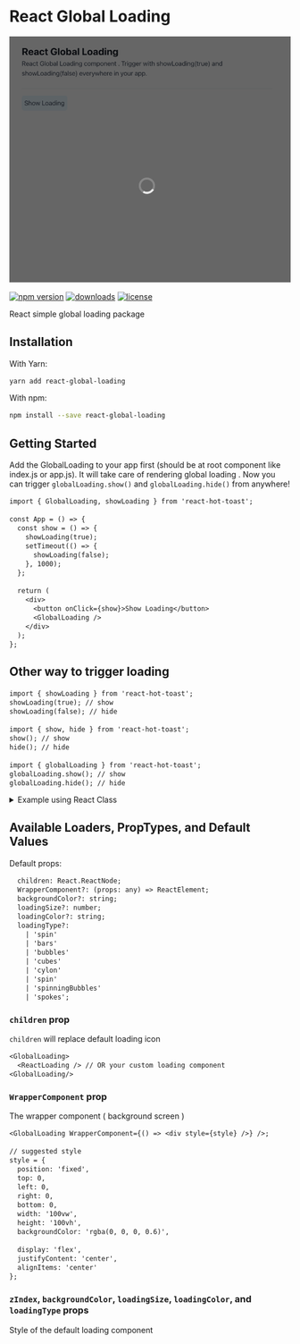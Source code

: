 # React Global Loading

[npm_url]: https://www.npmjs.org/package/react-global-loading

![Example](/assets/example.png)

[![npm version](https://badge.fury.io/js/react-spinners.svg)][npm_url]
[![downloads](https://img.shields.io/npm/dt/react-spinners.svg)][npm_url]
[![license](https://img.shields.io/npm/l/react-spinners.svg)][npm_url]

React simple global loading package

## Installation

With Yarn:

```bash
yarn add react-global-loading
```

With npm:

```bash
npm install --save react-global-loading
```

## Getting Started

Add the GlobalLoading to your app first (should be at root component like index.js or app.js). It will take care of rendering global loading . Now you can trigger `globalLoading.show()` and `globalLoading.hide()` from anywhere!

```tsx
import { GlobalLoading, showLoading } from 'react-hot-toast';

const App = () => {
  const show = () => {
    showLoading(true);
    setTimeout(() => {
      showLoading(false);
    }, 1000);
  };

  return (
    <div>
      <button onClick={show}>Show Loading</button>
      <GlobalLoading />
    </div>
  );
};
```

## Other way to trigger loading

```tsx
import { showLoading } from 'react-hot-toast';
showLoading(true); // show
showLoading(false); // hide

import { show, hide } from 'react-hot-toast';
show(); // show
hide(); // hide

import { globalLoading } from 'react-hot-toast';
globalLoading.show(); // show
globalLoading.hide(); // hide
```

<details><summary>Example using React Class</summary>

</details>

## Available Loaders, PropTypes, and Default Values

Default props:

```
  children: React.ReactNode;
  WrapperComponent?: (props: any) => ReactElement;
  backgroundColor?: string;
  loadingSize?: number;
  loadingColor?: string;
  loadingType?:
    | 'spin'
    | 'bars'
    | 'bubbles'
    | 'cubes'
    | 'cylon'
    | 'spin'
    | 'spinningBubbles'
    | 'spokes';
```

### `children` prop

`children` will replace default loading icon

```tsx
<GlobalLoading>
  <ReactLoading /> // OR your custom loading component
<GlobalLoading/>
```

### `WrapperComponent` prop

The wrapper component ( background screen )

```tsx
<GlobalLoading WrapperComponent={() => <div style={style} />} />;

// suggested style
style = {
  position: 'fixed',
  top: 0,
  left: 0,
  right: 0,
  bottom: 0,
  width: '100vw',
  height: '100vh',
  backgroundColor: 'rgba(0, 0, 0, 0.6)',

  display: 'flex',
  justifyContent: 'center',
  alignItems: 'center'
};
```

### `zIndex`, `backgroundColor`, `loadingSize`, `loadingColor`, and `loadingType` props

Style of the default loading component

